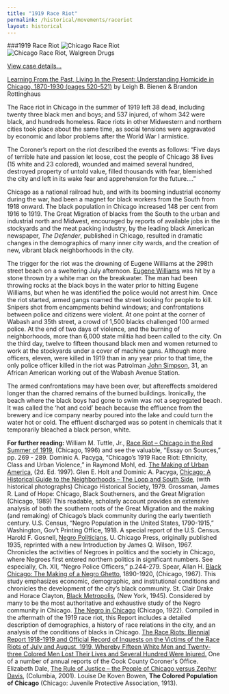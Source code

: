 ```yaml
---
title: "1919 Race Riot"
permalink: /historical/movements/raceriot
layout: historical
---
```


###1919 Race Riot
![Chicago Race Riot](/historical/timeline/1919/397)
![Chicago Race Riot, Walgreen Drugs](/historical/timeline/1919/403)

[View case details...](/database/5559)

[Learning From the Past, Living In the Present: Understanding Homicide in Chicago, 1870-1930 (pages 520-521)](/docs_fk/homicide/JCLC520-521.pdf) by Leigh B. Bienen & Brandon Rottinghaus

The Race riot in Chicago in the summer of 1919 left 38 dead, including twenty three black men and boys; and 537 injured, of whom 342 were black, and hundreds homeless. Race riots in other Midwestern and northern cities took place about the same time, as social tensions were aggravated by economic and labor problems after the World War I armistice.

The Coroner’s report on the riot described the events as follows: “Five days of terrible hate and passion let loose, cost the people of Chicago 38 lives (15 white and 23 colored), wounded and maimed several hundred, destroyed property of untold value, filled thousands with fear, blemished the city and left in its wake fear and apprehension for the future....”

Chicago as a national railroad hub, and with its booming industrial economy during the war, had been a magnet for black workers from the South from 1918 onward. The black population in Chicago increased 148 per cent from 1916 to 1919. The Great Migration of blacks from the South to the urban and industrial north and Midwest, encouraged by reports of available jobs in the stockyards and the meat packing industry, by the leading black American newspaper, *The Defender*, published in Chicago, resulted in dramatic changes in the demographics of many inner city wards, and the creation of new, vibrant black neighborhoods in the city.

The trigger for the riot was the drowning of Eugene Williams at the 298th street beach on a sweltering July afternoon. [Eugene Williams](/database/5420) was hit by a stone thrown by a white man on the breakwater. The man had been throwing rocks at the black boys in the water prior to hitting Eugene Williams, but when he was identified the police would not arrest him. Once the riot started, armed gangs roamed the street looking for people to kill. Snipers shot from encampments behind windows; and confrontations between police and citizens were violent. At one point at the corner of Wabash and 35th street, a crowd of 1,500 blacks challenged 100 armed police. At the end of two days of violence, and the burning of neighborhoods, more than 6,000 state militia had been called to the city. On the third day, twelve to fifteen thousand black men and women returned to work at the stockyards under a cover of machine guns. Although more officers, eleven, were killed in 1919 than in any year prior to that time, the only police officer killed in the riot was Patrolman [John Simpson](/database/5084/?page=1), 31, an African American working out of the Wabash Avenue Station.

The armed confrontations may have been over, but aftereffects smoldered longer than the charred remains of the burned buildings. Ironically, the beach where the black boys had gone to swim was not a segregated beach. It was called the ‘hot and cold’ beach because the effluence from the brewery and ice company nearby poured into the lake and could turn the water hot or cold. The effluent discharged was so potent in chemicals that it temporarily bleached a black person, white.

**For further reading:**
   William M. Tuttle, Jr., [Race Riot – Chicago in the Red Summer of 1919](https://www.amazon.com/exec/obidos/tg/detail/-/0252065867/qid=1086272530/sr=1-1/ref=sr_1_1/104-5698753-1575148?v=glance&s=books), (Chicago, 1996) and see the valuable, “Essay on Sources,” pp. 269 - 289.
   Dominic A. Pacyga, “Chicago’s 1919 Race Riot: Ethnicity, Class and Urban Violence,” in Raymond Mohl, ed. [The Making of Urban America](https://www.amazon.com/exec/obidos/tg/detail/-/0842026398/ref=lpr_g_1/104-5698753-1575148?v=glance&s=books), (2d. Ed. 1997).
   Glen E. Holt and Dominic A. Pacyga, [Chicago: A Historical Guide to the Neighborhoods – The Loop and South Side](https://www.amazon.com/exec/obidos/tg/detail/-/0226104133/qid=1086272624/sr=1-1/ref=sr_1_1/104-5698753-1575148?v=glance&s=books), (with historical photographs) Chicago Historical Society, 1979.
   Grossman, James R. Land of Hope: Chicago, Black Southerners, and the Great Migration (Chicago, 1989) This readable, scholarly account provides an extensive analysis of both the southern roots of the Great Migration and the making (and remaking) of Chicago’s black community during the early twentieth century.
   U.S. Census, “Negro Population in the United States, 1790-1915,” Washington, Gov’t Printing Office, 1918. A special report of the U.S. Census.
   Harold F. Gosnell, [Negro Politicians](https://www.amazon.com/exec/obidos/tg/detail/-/0226304930/qid=1086272829/sr=1-1/ref=sr_1_1/104-5698753-1575148?v=glance&s=books), U. Chicago Press, originally published 1935, reprinted with a new Introduction by James Q. Wilson, 1967. Chronicles the activities of Negroes in politics and the society in Chicago, where Negroes first entered northern politics in significant numbers. See especially, Ch. XII, “Negro Police Officers,” p.244-279.
   Spear, Allan H. [Black Chicago: The Making of a Negro Ghetto](https://www.amazon.com/exec/obidos/tg/detail/-/0226768570/qid=1086272868/sr=1-1/ref=sr_1_1/104-5698753-1575148?v=glance&s=books), 1890-1920, (Chicago, 1967). This study emphasizes economic, demographic, and institutional conditions and chronicles the development of the city’s black community.
   St. Clair Drake and Horace Clayton, [Black Metropolis](https://www.amazon.com/exec/obidos/tg/detail/-/0226162346/qid=1086272897/sr=1-1/ref=sr_1_1/104-5698753-1575148?v=glance&s=books), (New York, 1945). Considered by many to be the most authoritative and exhaustive study of the Negro community in Chicago.
   [The Negro in Chicago](https://www.chipublib.org/browse/chicago-history/) (Chicago, 1922). Compiled in the aftermath of the 1919 race riot, this Report includes a detailed description of demographics, a history of race relations in the city, and an analysis of the conditions of blacks in Chicago.
   [The Race Riots: Biennial Report 1918-1919 and Official Record of Inquests on the Victims of the Race Riots of July and August, 1919, Whereby Fifteen White Men and Twenty-three Colored Men Lost Their Lives and Several Hundred Were Injured.](https://www.chipublib.org/browse/chicago-history/) One of a number of annual reports of the Cook County Coroner's Office.
   Elizabeth Dale, [The Rule of Justice – the People of Chicago versus Zephyr Davis](https://www.amazon.com/exec/obidos/tg/detail/-/0814250688/qid=1086273068/sr=1-1/ref=sr_1_1/104-5698753-1575148?v=glance&s=books), (Columbia, 2001).
   Louise De Koven Bowen, __The Colored Population of Chicago__ (Chicago: Juvenile Protective Association, 1913).
